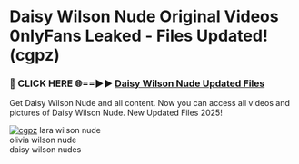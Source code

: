 # Daisy Wilson Nude Original Videos 0nlyFans Leaked - Files Updated! (cgpz)

<h3>🔴 CLICK HERE 🌐==►► <a href="https://tinyurl.com/52m3yx9h" rel="nofollow">Daisy Wilson Nude Updated Files</a></h3>

Get Daisy Wilson Nude and all content. Now you can access all videos and pictures of Daisy Wilson Nude. New Updated Files 2025!

[![cgpz](https://i.imgur.com/TnHtlc8.gif)](https://tinyurl.com/52m3yx9h)
lara wilson nude<br>
olivia wilson nude<br>
daisy wilson nudes